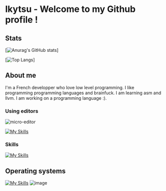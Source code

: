 # Ikytsu - Welcome to my Github profile !

## Stats
[![Anurag's GitHub stats](https://github-readme-stats.vercel.app/api?username=Ikytsu&theme=tokyonight)]

[![Top Langs](https://github-readme-stats.vercel.app/api/top-langs/?username=Ikytsu&layout=compact&theme=tokyonight)]

## About me

I'm a French developper who love low level programming.
I like programming programming languages and brainfuck.
I am learning asm and llvm.
I am working on a programming language :).

### Using editors

![micro-editor](https://github.com/Ikytsu/Ikytsu/assets/155775453/aee24e6f-c66e-4be3-bae1-e1912c8bc13d)

[![My Skills](https://skillicons.dev/icons?i=pycharm,vscode&theme=dark)](https://skillicons.dev)

### Skills
[![My Skills](https://skillicons.dev/icons?i=c,cpp,cs,python,java,lua,unity,blender&theme=dark)](https://skillicons.dev)

## Operating systems
[![My Skills](https://skillicons.dev/icons?i=linux&theme=dark)](https://skillicons.dev) ![image](https://github.com/Ikytsu/Ikytsu/assets/155775453/b255d099-4725-445b-ab3d-1390999d95f8)

